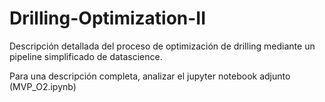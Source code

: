 # Drilling-Optimization-II

Descripción detallada del proceso de optimización de drilling mediante un pipeline simplificado de datascience.

Para una descripción completa, analizar el jupyter notebook adjunto (MVP_O2.ipynb)
